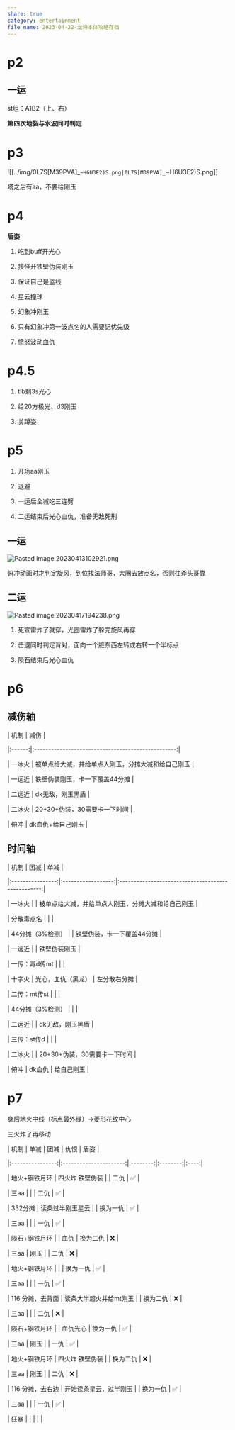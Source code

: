 ```yaml
---  
share: true  
category: entertainment  
file_name: 2023-04-22-龙诗本体攻略存档  
---  
```

  
# p2  
  
## 一运  
  
st组：A1B2（上、右）  
**第四次地裂与水波同时判定**  
  
# p3  
  
![[../img/0L7S[M39PVA]_`~H6U3E2)S.png|0L7S[M39PVA]_`~H6U3E2)S.png]]  
  
塔之后有aa，不要给刚玉  
  
# p4  
  
**盾姿**  
  
1. 吃到buff开光心  
2. 接怪开铁壁伪装刚玉  
3. 保证自己是蓝线  
4. 星云撞球  
5. 幻象冲刚玉  
6. 只有幻象冲第一波点名的人需要记优先级  
7. 愤怒波动血仇  
  
# p4.5  
  
1. tlb剩3s光心  
2. 给20方极光、d3刚玉  
3. 关蹲姿  
  
# p5  
  
1. 开场aa刚玉  
2. 退避  
3. 一运后全减吃三连劈  
4. 二运结束后光心血仇，准备无敌死刑  
  
## 一运  
    
![Pasted image 20230413102921.png](../img/Pasted%20image%2020230413102921.png)  
  
俯冲动画时才判定旋风，到位找法师哥，大圈去放点名，否则往斧头哥靠  
  
## 二运  
  
![Pasted image 20230417194238.png](../img/Pasted%20image%2020230417194238.png)  
  
1. 死宣雷炸了就穿，光圈雷炸了躲完旋风再穿  
2. 击退同时判定背对，面向一个脏东西左转或右转一个半标点  
3. 陨石结束后光心血仇  
  
# p6  
  
## 减伤轴  
  
  
|  机制  |                        减伤                        |  
|:------:|:--------------------------------------------------:|  
| 一冰火 | 被单点给大减，并给单点人刚玉，分摊大减和给自己刚玉 |  
| 一远近 |                    铁壁伪装刚玉，卡一下覆盖44分摊                    |  
| 二远近 |                  dk无敌，刚玉黑盾                  |  
| 二冰火 |            20+30+伪装，30需要卡一下时间            |  
|  俯冲  |                 dk血仇+给自己刚玉                  |  
  
## 时间轴  
  
|       机制       |        团减        |                        单减                        |  
|:----------------:|:------------------:|:--------------------------------------------------:|  
|      一冰火      |                    | 被单点给大减，并给单点人刚玉，分摊大减和给自己刚玉 |  
|    分散毒点名    |                    |                                                    |  
| 44分摊（3%检测） |                    |             铁壁伪装，卡一下覆盖44分摊             |  
|      一远近      |                    |                    铁壁伪装刚玉                    |  
|  一传：毒d传mt   |                    |                                                    |  
|      十字火      | 光心，血仇（黑龙） |                    左分散右分摊                    |  
|   二传：mt传st   |                    |                                                    |  
| 44分摊（3%检测） |                    |                                                    |  
|      二远近      |                    |                  dk无敌，刚玉黑盾                  |  
|   三传：st传d    |                    |                                                    |  
|      二冰火      |                    |            20+30+伪装，30需要卡一下时间            |  
|       俯冲       |       dk血仇       |                     给自己刚玉                     |  
# p7  
  
身后地火中线（标点最外缘）->菱形花纹中心  
三火炸了再移动  
  
|       机制       |          单减          |   团减   |   仇恨   | 盾姿 |  
|:----------------:|:----------------------:|:--------:|:--------:|:----:|  
|  地火+钢铁月环   |    四火炸 铁壁伪装     |          |   二仇   |  ✅  |  
|       三aa       |                        |          |   二仇   |  ✅  |  
|     332分摊      |    读条过半刚玉星云    |          | 换为一仇 |  ✅  |  
|       三aa       |                        |          |   一仇   |  ✅  |  
|  陨石+钢铁月环   |                        |   血仇   | 换为二仇 |  ❌  |  
|       三aa       |          刚玉          |          |   二仇   |  ❌  |  
|  地火+钢铁月环   |                        |          | 换为一仇 |  ✅  |  
|       三aa       |                        |          |   一仇   |  ✅  |  
| 116 分摊，去背面 | 读条大半超火并给mt刚玉 |          | 换为二仇 |  ❌  |  
|       三aa       |                        |          |   二仇   |  ❌  |  
|  陨石+钢铁月环   |                        | 血仇光心 | 换为一仇 |  ✅  |  
|       三aa       |          刚玉          |          |   一仇   |  ✅  |  
|  地火+钢铁月环   |    四火炸 铁壁伪装     |          | 换为二仇 |  ❌  |  
|       三aa       |          刚玉          |          |   二仇   |  ❌  |  
| 116 分摊，去右边 | 开始读条星云，过半刚玉 |          | 换为一仇 |  ✅  |  
|       三aa       |                        |          |   一仇   |  ✅  |  
|       狂暴       |                        |          |          |      |  
